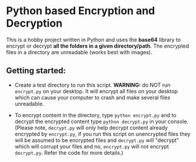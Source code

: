 # Python based Encryption and Decryption

This is a hobby project written in Python and uses the **base64** library to encrypt or decrypt **all the folders in a given directory/path**. 
The encrypted files in a directory are unreadable (works best with images).

## Getting started:
- Create a test directory to run this script. 
**WARNING:** do NOT run ```encrypt.py``` on your desktop. It will encrypt all files on your desktop which can cause your computer to crash and make several files unreadable.  

- To encrypt content in the directory, type ```python encrypt.py``` and to decrypt the encrypted content type ```python decrypt.py``` in your console. 
(Please note, ```decrypt.py``` will only help decrypt content already encrypted by ```encrypt.py```, if you run this script on unencrypted files they will be assumed to be encrypted files and ```decrypt.py``` will "decrypt" which will corrupt your files and no, ```encrypt.py``` will not encrypt ```decrypt.py```. Refer the code for more details.) 
